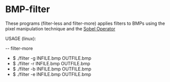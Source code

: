 # BMP-filter
These programs (filter-less and filter-more) applies filters to BMPs using the pixel manipulation technique and the [Sobel Operator](https://en.wikipedia.org/wiki/Sobel_operator)


USAGE (linux):

-- filter-more
- $ ./filter -g INFILE.bmp OUTFILE.bmp
- $ ./filter -r INFILE.bmp OUTFILE.bmp
- $ ./filter -b INFILE.bmp OUTFILE.bmp
- $ ./filter -e INFILE.bmp OUTFILE.bmp


